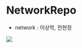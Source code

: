 # NetworkRepo

- network : 이상학, 전현정

<a href="[https://velog.io/@seondal](https://github.com/Purple-Print/log-server)"><img src="https://img.shields.io/badge/Velog-3DDC84?style=flat-square&logo=Blogger&logoColor=white"/></a>

